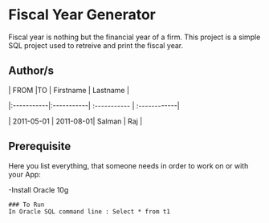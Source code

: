 # Fiscal Year Generator 

Fiscal year is nothing but the financial year of a firm. This project is a simple SQL project used to retreive and print the fiscal year.
## Author/s

| FROM |TO | Firstname | Lastname | 

|:-----------|:-----------| :----------- | :------------| 

| 2011-05-01 | 2011-08-01| Salman | Raj | 

## Prerequisite

Here you list everything, that someone needs in order to work on or with your App:

-Install Oracle 10g

```
### To Run
In Oracle SQL command line : Select * from t1